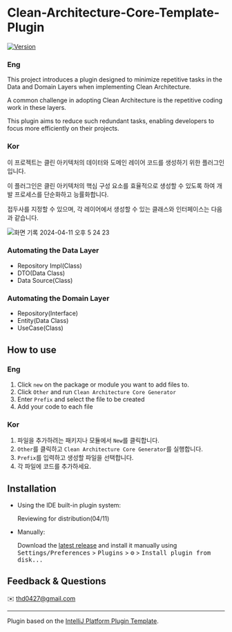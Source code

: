 <!-- Plugin description -->
# Clean-Architecture-Core-Template-Plugin
[![Version](https://img.shields.io/jetbrains/plugin/v/24151.svg)](https://plugins.jetbrains.com/plugin/24151)

### Eng
This project introduces a plugin designed to minimize repetitive tasks in the Data and Domain Layers when implementing Clean Architecture.

A common challenge in adopting Clean Architecture is the repetitive coding work in these layers.

This plugin aims to reduce such redundant tasks, enabling developers to focus more efficiently on their projects.


### Kor
이 프로젝트는 클린 아키텍처의 데이터와 도메인 레이어 코드를 생성하기 위한 플러그인입니다.

이 플러그인은 클린 아키텍처의 핵심 구성 요소를 효율적으로 생성할 수 있도록 하여 개발 프로세스를 단순화하고 능률화합니다.

접두사를 지정할 수 있으며, 각 레이어에서 생성할 수 있는 클래스와 인터페이스는 다음과 같습니다.

![화면 기록 2024-04-11 오후 5 24 23](https://github.com/Songgyubin/Clean-Architecture-Core-Template-Plugin/assets/37494776/b266fadd-1473-4656-9947-33ada7cadf90)
<!-- Plugin description end -->
### Automating the Data Layer
- Repository Impl(Class)
- DTO(Data Class)
- Data Source(Class)

### Automating the Domain Layer
- Repository(Interface)
- Entity(Data Class)
- UseCase(Class)

## How to use
### Eng
1. Click `new` on the package or module you want to add files to.
2. Click `Other` and run `Clean Architecture Core Generator`
3. Enter `Prefix` and select the file to be created
4. Add your code to each file

### Kor
1. 파일을 추가하려는 패키지나 모듈에서 `New`를 클릭합니다.
2. `Other`를 클릭하고 `Clean Architecture Core Generator`를 실행합니다.
3. `Prefix`를 입력하고 생성할 파일을 선택합니다.
4. 각 파일에 코드를 추가하세요.

## Installation

- Using the IDE built-in plugin system:

  Reviewing for distribution(04/11)
  
- Manually:

  Download the [latest release](https://github.com/Songgyubin/Clean-Architecture-Core-Template-Plugin/releases/latest) and install it manually using
  <kbd>Settings/Preferences</kbd> > <kbd>Plugins</kbd> > <kbd>⚙️</kbd> > <kbd>Install plugin from disk...</kbd>

## Feedback & Questions
✉️ thd0427@gmail.com

---
Plugin based on the [IntelliJ Platform Plugin Template][template].

[template]: https://github.com/JetBrains/intellij-platform-plugin-template
[docs:plugin-description]: https://plugins.jetbrains.com/docs/intellij/plugin-user-experience.html#plugin-description-and-presentation
